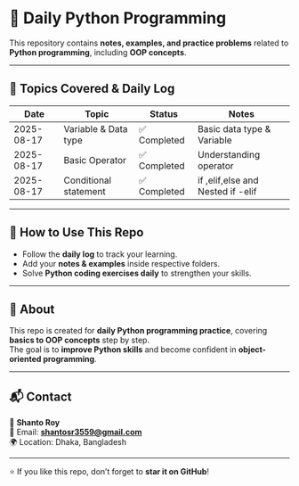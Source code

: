 # 🐍 Daily Python Programming

This repository contains **notes, examples, and practice problems** related to **Python programming**, including **OOP concepts**.

---

## 📅 Topics Covered & Daily Log

| Date       | Topic                               | Status       | Notes                                 |
|------------|-------------------------------------|--------------|---------------------------------------|
| 2025-08-17 | Variable & Data type               | ✅ Completed  | Basic data type & Variable        |
| 2025-08-17| Basic Operator                     | ✅ Completed  | Understanding operator       |
| 2025-08-17 | Conditional statement           | ✅ Completed  | if ,elif,else  and Nested if -elif        |


---

## 🚀 How to Use This Repo

- Follow the **daily log** to track your learning.  
- Add your **notes & examples** inside respective folders.  
- Solve **Python coding exercises daily** to strengthen your skills.  

---

## 📌 About

This repo is created for **daily Python programming practice**, covering **basics to OOP concepts** step by step.  
The goal is to **improve Python skills** and become confident in **object-oriented programming**.  

---

## 📬 Contact

👤 **Shanto Roy**  
📧 Email: **shantosr3559@gmail.com**  
🌍 Location: Dhaka, Bangladesh  

---

⭐ If you like this repo, don’t forget to **star it on GitHub**!

